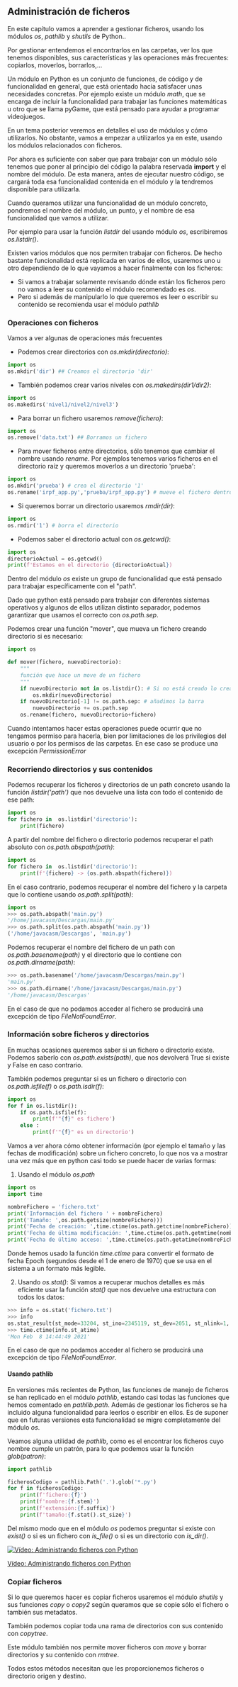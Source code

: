 ## Administración de ficheros

En este capítulo vamos a aprender a gestionar ficheros, usando los módulos *os*, *pathlib* y *shutils* de Python..

Por gestionar entendemos el encontrarlos en las carpetas, ver los que tenemos disponibles, sus características y las operaciones más frecuentes: copiarlos, moverlos, borrarlos,...

Un módulo en Python es un conjunto de funciones, de código y de funcionalidad en general, que está orientado hacia satisfacer unas necesidades concretas. Por ejemplo existe un módulo *math*, que se encarga de incluir la funcionalidad para trabajar las funciones matemáticas u otro que se llama pyGame, que está pensado para ayudar a programar videojuegos.

En un tema posterior veremos en detalles el uso de módulos y cómo utilizarlos. No  obstante, vamos a empezar a utilizarlos ya en este, usando los módulos  relacionados  con ficheros.

Por ahora es suficiente con saber que para trabajar con un módulo sólo tenemos que poner al principio del código la palabra reservada **import** y el nombre del módulo. De esta manera, antes de ejecutar nuestro código, se cargará toda esa funcionalidad contenida en el módulo y la tendremos disponible para utilizarla.

Cuando queramos utilizar una funcionalidad de un módulo concreto, pondremos el nombre del módulo, un punto, y el nombre de esa funcionalidad que vamos a utilizar. 

Por ejemplo para usar la función *listdir* del usando módulo *os*, escribiremos *os.listdir()*.

Existen varios módulos que nos permiten trabajar con ficheros. De hecho bastante funcionalidad está replicada en varios de ellos, usaremos uno u otro dependiendo de lo que vayamos a hacer finalmente con los ficheros:

* Si vamos a trabajar solamente revisando dónde están los ficheros pero no vamos a leer su contenido el módulo recomendado es *os*.
* Pero si además de manipularlo lo que queremos es leer o escribir su contenido se recomienda usar el módulo *pathlib*


### Operaciones con ficheros

Vamos a ver algunas de operaciones más frecuentes

* Podemos crear directorios con *os.mkdir(directorio)*:
```python
import os
os.mkdir('dir') ## Creamos el directorio 'dir'
```
* También podemos crear varios niveles con *os.makedirs(dir1/dir2)*:
```python
import os
os.makedirs('nivel1/nivel2/nivel3')
```
* Para borrar un fichero usaremos *remove(fichero)*:
```python
import os
os.remove('data.txt') ## Borramos un fichero
```
* Para mover ficheros entre directorios, sólo tenemos que cambiar el nombre usando *rename*. Por ejemplos tenemos varios ficheros en el directorio raíz y queremos moverlos a un directorio 'prueba':

```python
import os
os.mkdir('prueba') # crea el directorio '1'
os.rename('irpf_app.py','prueba/irpf_app.py') # mueve el fichero dentro del directorio
```

* Si queremos borrar un directorio usaremos *rmdir(dir)*:
```python
import os
os.rmdir('1') # borra el directorio
```
* Podemos saber el directorio actual con *os.getcwd()*:
```python
import os
directorioActual = os.getcwd()
print(f'Estamos en el directorio {directorioActual})
```

Dentro del módulo *os* existe un grupo de funcionalidad que está pensado para trabajar específicamente con el "path". 

Dado que python está pensado para trabajar con diferentes sistemas operativos y algunos de ellos utilizan distinto separador, podemos garantizar que usamos el correcto con *os.path.sep*.

Podemos crear una función "mover", que mueva un fichero creando directorio si es necesario:

```python
import os

def mover(fichero, nuevoDirectorio):
    """
    función que hace un move de un fichero
    """
    if nuevoDirectorio not in os.listdir(): # Si no está creado lo creamos
        os.mkdir(nuevoDirectorio)
    if nuevoDirectorio[-1] != os.path.sep: # añadimos la barra
        nuevoDirectorio += os.path.sep
    os.rename(fichero, nuevoDirectorio+fichero)
```

Cuando intentamos hacer estas operaciones puede ocurrir que no tengamos permiso para hacerla, bien por limitaciones de los privilegios del usuario o por los permisos de las carpetas. En ese caso se produce una excepción *PermissionError*

### Recorriendo directorios y sus contenidos

Podemos recuperar los ficheros y directorios de un path concreto usando la función *listdir('path')* que nos devuelve una lista con todo el contenido de ese path:

```python
import os
for fichero in  os.listdir('directorio'):
    print(fichero)
``` 
A partir del nombre del fichero  o directorio podemos recuperar el path absoluto con *os.path.abspath(path)*:

```python
import os
for fichero in  os.listdir('directorio'):
    print(f'{fichero} -> {os.path.abspath(fichero)})
``` 

En el caso contrario, podemos recuperar el nombre del fichero y la carpeta que lo contiene usando *os.path.split(path)*:

```python
import os
>>> os.path.abspath('main.py')
'/home/javacasm/Descargas/main.py'
>>> os.path.split(os.path.abspath('main.py'))
('/home/javacasm/Descargas', 'main.py')
```

Podemos recuperar el nombre del fichero de un path con *os.path.basename(path)* y el directorio que lo contiene con *os.path.dirname(path)*:

```python
>>> os.path.basename('/home/javacasm/Descargas/main.py')
'main.py'
>>> os.path.dirname('/home/javacasm/Descargas/main.py')
'/home/javacasm/Descargas'
```
En el caso de que no podamos acceder al fichero se producirá una excepción de tipo *FileNotFoundError*.

### Información sobre ficheros y directorios

En muchas ocasiones queremos saber si un fichero o directorio existe. Podemos saberlo con *os.path.exists(path)*, que nos devolverá True si existe y False en caso contrario.

También podemos preguntar si es un fichero o directorio con *os.path.isfile(f)* o *os.path.isdir(f)*:

```python
import os
for f in os.listdir():
    if os.path.isfile(f): 
        print(f'"{f}" es fichero')
    else : 
        print(f'"{f}" es un directorio')
```


Vamos a ver ahora cómo obtener información (por ejemplo el tamaño y las fechas de modificación) sobre un fichero concreto, lo que nos va a mostrar una vez más que en python casi todo se puede hacer de varias formas:

1. Usando el módulo *os.path*

```python
import os
import time

nombreFichero = 'fichero.txt'
print('Información del fichero ' + nombreFichero)
print('Tamaño: ',os.path.getsize(nombreFichero)))
print('Fecha de creación: ',time.ctime(os.path.getctime(nombreFichero)))
print('Fecha de última modificación: ',time.ctime(os.path.getmtime(nombreFichero)))
print('Fecha de último acceso: ',time.ctime(os.path.getatime(nombreFichero)))
```

Donde hemos usado la función *time.ctime* para convertir el formato de fecha Epoch (segundos desde el 1 de enero de 1970) que se usa en el sistema a un formato más legible.

2. Usando *os.stat()*: Si vamos a recuperar muchos detalles es más eficiente usar la función *stat()* que nos devuelve una estructura con todos los datos:

```python
>>> info = os.stat('fichero.txt')
>>> info
os.stat_result(st_mode=33204, st_ino=2345119, st_dev=2051, st_nlink=1, st_uid=1000, st_gid=1000, st_size=118, st_atime=1612791889, st_mtime=1577972527, st_ctime=1577972530)
>>> time.ctime(info.st_atime)
'Mon Feb  8 14:44:49 2021'
```

En el caso de que no podamos acceder al fichero se producirá una excepción de tipo *FileNotFoundError*.

#### Usando pathlib

En versiones más recientes de Python, las funciones de manejo de ficheros se han replicado en el módulo *pathlib*, estando casi todas las funciones que hemos comentado en *pathlib.path*. Además de gestionar los ficheros se ha incluido alguna funcionalidad para leerlos o escribir en ellos. Es de suponer que en futuras versiones esta funcionalidad se migre completamente del módulo *os*.

Veamos alguna utilidad de *pathlib*, como es el encontrar los ficheros cuyo nombre cumple un patrón, para lo que podemos usar la función *glob(patron)*:

```python
import pathlib

ficherosCodigo = pathlib.Path('.').glob('*.py')
for f in ficherosCodigo:
    print(f'fichero:{f}')
    print(f'nombre:{f.stem}')
    print(f'extensión:{f.suffix}')
    print(f'tamaño:{f.stat().st_size}')
```

Del mismo modo que en el módulo *os* podemos preguntar si existe con *exist()* o si es un fichero con *is_file()* o si es un directorio con *is_dir()*.


[![Vídeo: Administrando ficheros con Python](https://img.youtube.com/vi/NJPAhlQbusY/0.jpg)](https://drive.google.com/file/d/1h042YMnaP6AKst_a0jnaliwvy1lIFkhj/view?usp=sharing)


[Vídeo: Administrando ficheros con Python](https://drive.google.com/file/d/1h042YMnaP6AKst_a0jnaliwvy1lIFkhj/view?usp=sharing)



### Copiar ficheros

Si lo que queremos hacer es copiar ficheros usaremos el módulo *shutils* y sus funciones *copy* o *copy2* según queramos que se copie sólo el fichero o también sus metadatos. 

También podemos copiar toda una rama de directorios con sus contenido con *copytree*.

Este módulo también nos permite mover ficheros con *move* y borrar directorios y su contenido con *rmtree*.

Todos estos métodos necesitan que les proporcionemos ficheros o directorio origen y destino.


